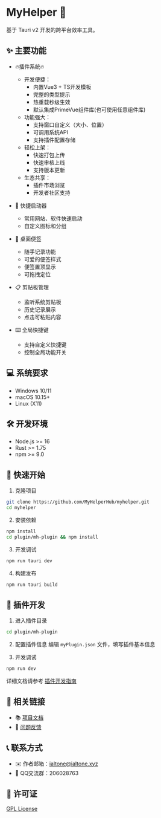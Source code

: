 # MyHelper 🚀

基于 Tauri v2 开发的跨平台效率工具。

## ✨ 主要功能

- 🔥插件系统🔥

  - 开发便捷：
    - 内置Vue3 + TS开发模板
    - 完整的类型提示
    - 热重载秒级生效
    - 默认集成PrimeVue组件库(也可使用任意组件库)
  - 功能强大：
    - 支持窗口自定义（大小、位置）
    - 可调用系统API
    - 支持插件配置存储
  - 轻松上架：
    - 快速打包上传
    - 快速审核上线
    - 支持版本更新
  - 生态共享：
    - 插件市场浏览
    - 开发者社区支持

- 🚀 快捷启动器

  - 常用网站、软件快速启动
  - 自定义图标和分组

- 📝 桌面便签

  - 随手记录功能
  - 可爱的便签样式
  - 便签置顶显示
  - 可拖拽定位

- 📋 剪贴板管理

  - 监听系统剪贴板
  - 历史记录展示
  - 点击可粘贴内容

- ⌨️ 全局快捷键
  - 支持自定义快捷键
  - 控制全局功能开关

## 💻 系统要求

- Windows 10/11
- macOS 10.15+
- Linux (X11)

## 🛠️ 开发环境

- Node.js >= 16
- Rust >= 1.75
- npm >= 9.0

## 🚀 快速开始

1. 克隆项目

```bash
git clone https://github.com/MyHelperHub/myhelper.git
cd myhelper
```

2. 安装依赖

```bash
npm install
cd plugin/mh-plugin && npm install
```

3. 开发调试

```bash
npm run tauri dev
```

4. 构建发布

```bash
npm run tauri build
```

## 🔧 插件开发

1. 进入插件目录

```bash
cd plugin/mh-plugin
```

2. 配置插件信息
   编辑 `myPlugin.json` 文件，填写插件基本信息

3. 开发调试

```bash
npm run dev
```

详细文档请参考 [插件开发指南](./docs/plugin-development.md)

## 🔗 相关链接

- 📚 [项目文档](https://github.com/MyHelperHub/myhelper/wiki)
- 🐛 [问题反馈](https://github.com/MyHelperHub/myhelper/issues)

## 📞 联系方式

- ✉️ 作者邮箱：ialtone@ialtone.xyz
- 🐧 QQ交流群：206028763

## 📄 许可证

[GPL License](./LICENSE)
